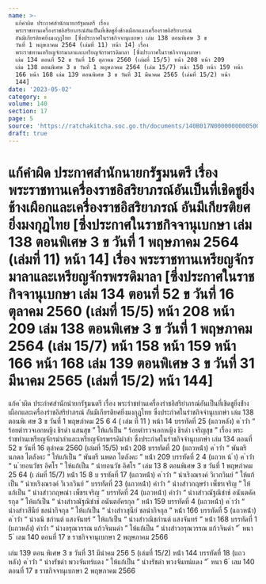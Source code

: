 ```yaml
---
name: >-
  แก้คำผิด ประกาศสำนักนายกรัฐมนตรี เรื่อง
  พระราชทานเครื่องราชอิสริยาภรณ์อันเป็นที่เชิดชูยิ่งช้างเผือกและเครื่องราชอิสริยาภรณ์
  อันมีเกียรติยศยิ่งมงกุฎไทย [ซึ่งประกาศในราชกิจจานุเบกษา เล่ม 138 ตอนพิเศษ 3 ข
  วันที่ 1 พฤษภาคม 2564 (เล่มที่ 11) หน้า 14] เรื่อง
  พระราชทานเหรียญจักรมาลาและเหรียญจักรพรรดิมาลา [ซึ่งประกาศในราชกิจจานุเบกษา
  เล่ม 134 ตอนที่ 52 ข วันที่ 16 ตุลาคม 2560 (เล่มที่ 15/5) หน้า 208 หน้า 209
  เล่ม 138 ตอนพิเศษ 3 ข วันที่ 1 พฤษภาคม 2564 (เล่ม 15/7) หน้า 158 หน้า 159 หน้า
  166 หน้า 168 เล่ม 139 ตอนพิเศษ 3 ข วันที่ 31 มีนาคม 2565 (เล่มที่ 15/2) หน้า
  144]
date: '2023-05-02'
category: ข
volume: 140
section: 17
page: 5
source: 'https://ratchakitcha.soc.go.th/documents/140B017N0000000000500.pdf'
draft: true
---
```


# แก้คำผิด ประกาศสำนักนายกรัฐมนตรี เรื่อง พระราชทานเครื่องราชอิสริยาภรณ์อันเป็นที่เชิดชูยิ่งช้างเผือกและเครื่องราชอิสริยาภรณ์ อันมีเกียรติยศยิ่งมงกุฎไทย [ซึ่งประกาศในราชกิจจานุเบกษา เล่ม 138 ตอนพิเศษ 3 ข วันที่ 1 พฤษภาคม 2564 (เล่มที่ 11) หน้า 14] เรื่อง พระราชทานเหรียญจักรมาลาและเหรียญจักรพรรดิมาลา [ซึ่งประกาศในราชกิจจานุเบกษา เล่ม 134 ตอนที่ 52 ข วันที่ 16 ตุลาคม 2560 (เล่มที่ 15/5) หน้า 208 หน้า 209 เล่ม 138 ตอนพิเศษ 3 ข วันที่ 1 พฤษภาคม 2564 (เล่ม 15/7) หน้า 158 หน้า 159 หน้า 166 หน้า 168 เล่ม 139 ตอนพิเศษ 3 ข วันที่ 31 มีนาคม 2565 (เล่มที่ 15/2) หน้า 144]

แก้ค ําผิด ประกําศสํานักนํายกรัฐมนตรี เรื่อง พระรําชทํานเครื่องรําชอิสริยําภรณ์อันเป็นที่เชิดชูยิ่งช้ํางเผือกและเครื่องรําชอิสริยําภรณ์ อันมีเกียรติยศยิ่งมงกุฎไทย ซึ่งประกําศในรําชกิจจํานุเบกษํา เล่ม 138 ตอนพิเ ศษ 3 ข วันที่ 1 พฤษภําคม 25 6 4 ( เล่ม ที่ 11 ) หน้า 14 บรรทัดที่ 25 (แถวหลัง) ค ําว่ํา “ ร้อยตํารวจเอกหญิง ธิรดํา แสนสุข ” ให้แก้เป็น “ ร้อยตํารวจเอกหญิง ธิรดํา เจริญสุข ” เรื่อง พระรําชทํานเหรียญจักรมําลําและเหรียญจักรพรรดิมําลํา ซึ่งประกําศในรําชกิจจํานุเบกษํา เล่ม 134 ตอนที่ 52 ข วันที่ 16 ตุลําคม 2560 (เล่มที่ 15/5) หน้ํา 208 บรรทัดที่ 20 (แถวหน้ํา) ค ําว่ํา “ พันตรี นภดล ไตลังคะ ” ให้แก้เป็น “ พันตรี นพดล ไตลังคะ ” หน้ํา 209 บรรทัดที่ 2 4 (แถวห น้ ํา) ค ําว่ํา “ น ํายอนวัชร อิศโร ” ให้แก้เป็น “ นํายอนวัช อิศโร ” เล่ม 13 8 ตอนพิเศษ 3 ข วันที่ 1 พฤษภําคม 25 64 (เ ล่มที่ 15/7) หน้ํา 15 8 บ รรทัดที่ 17 (แถวหน้ํา) ค ําว่ํา “ นําเริงณรงค์ วิเวกวินย์ ” ให้แก้เป็น “ นํายเริงณรงค์ วิเวกวินย์ ” บรรทัดที่ 23 (แถวหน้ํา) คําว่ํา “ นํางสําวกฤษรํา เพ็ชรเจริญ ” ให้แก้เป็น “ นํางสําวกฤษณํา เพ็ชรเจริญ ” บรรทัดที่ 24 (แถวหน้ํา) คําว่ํา “ นํางสําวณัฐณิชําช์ อนันตคัครกุล ” ให้แก้เป็น “ นํางสําวณัฐณิชําช์ อนันตอัครกุล ” หน้ํา 159 บรรทัดที่ 4 (แถวหน้ํา) ค ําว่ํา “ นํางสําวสีนีย์ ชลนํากิจกุล ” ให้แก้เป็น “ นํางสําวสุนีย์ ชลนํากิจกุล ” หน้ํา 166 บรรทัดที่ 5 (แถวหน้ํา) ค ําว่ํา “ นํางณิ ชกํานต์ แสงจันทร์ ” ให้แก้เป็น “ นํางสําวณิชกํานต์ แสงจันทร์ ” หน้ํา 168 บรรทัดที่ 1 (แถวหลัง) คําว่ํา “ นํางอรุณวรรณ แก้วจินนดํา ” ให้แก้เป็น “ นํางสําวอรุณวรรณ แก้วจินดํา ” ้ หนา 5 ่ เลม 140 ตอนที่ 17 ข ราชกิจจานุเบกษา 2 พฤษภาคม 2566

เล่ม 139 ตอน พิเศษ 3 ข วันที่ 31 มีนําคม 256 5 (เล่มที่ 15/2) หน้ํา 144 บรรทัดที่ 18 (แถวหลัง) ค ําว่ํา “ นํางรัชดํา พวงจันทร์แดง ” ให้แก้เป็น “ นํางรัชดํา พวงจันทน์แดง ” ้ หนา 6 ่ เลม 140 ตอนที่ 17 ข ราชกิจจานุเบกษา 2 พฤษภาคม 2566

